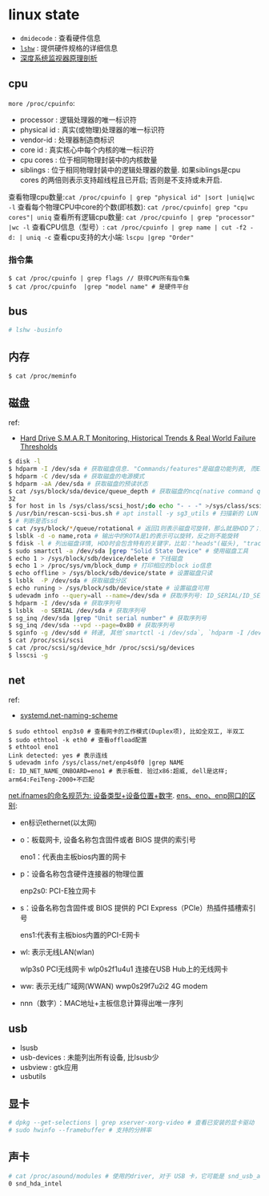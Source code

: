 # linux state
- `dmidecode` : 查看硬件信息
- [`lshw`](https://linux.cn/article-11194-1.html) : 提供硬件规格的详细信息
- [深度系统监视器原理剖析](https://manateelazycat.github.io/deepin/2017/07/22/deepin-system-monitor.html)

## cpu
`more /proc/cpuinfo`:
- processor : 逻辑处理器的唯一标识符
- physical id : 真实(或物理)处理器的唯一标识符
- vendor-id : 处理器制造商标识
- core id : 真实核心中每个内核的唯一标识符
- cpu cores : 位于相同物理封装中的内核数量
- siblings : 位于相同物理封装中的逻辑处理器的数量. 如果siblings是cpu cores 的两倍则表示支持超线程且已开启; 否则是不支持或未开启.

查看物理cpu数量:`cat /proc/cpuinfo | grep "physical id" |sort |uniq|wc -l`
查看每个物理CPU中core的个数(即核数): `cat /proc/cpuinfo| grep "cpu cores"| uniq`
查看所有逻辑cpu数量: `cat /proc/cpuinfo | grep "processor" |wc -l`
查看CPU信息（型号）: `cat /proc/cpuinfo | grep name | cut -f2 -d: | uniq -c`
查看cpu支持的大小端: `lscpu |grep "Order"`

### 指令集
```
$ cat /proc/cpuinfo | grep flags // 获得CPU所有指令集
$ cat /proc/cpuinfo  |grep "model name" # 是硬件平台
```

## bus
```bash
# lshw -businfo
```

## 内存
```bash
$ cat /proc/meminfo
```

## 磁盘
ref:
- [Hard Drive S.M.A.R.T Monitoring, Historical Trends & Real World Failure Thresholds](https://github.com/AnalogJ/scrutiny)

```bash
$ disk -l
$ hdparm -I /dev/sda # 获取磁盘信息. "Commands/features"是磁盘功能列表, 而Enabled列中有"*"前缀的该磁盘支持的功能. 通过该命令也可设置磁盘的电源模式(省电设置)
$ hdparm -C /dev/sda # 获取磁盘的电源模式
$ hdparm -aA /dev/sda # 获取磁盘的预读状态
$ cat /sys/block/sda/device/queue_depth # 获取磁盘的ncq(native command queuing)
32
$ for host in ls /sys/class/scsi_host/;do echo "- - -" >/sys/class/scsi_host/${host}/scan; done # 扫描新的 LUN 和 SCSI 磁盘
$ /usr/bin/rescan-scsi-bus.sh # apt install -y sg3_utils # 扫描新的 LUN 和 SCSI 磁盘
$ # 判断是否ssd
$ cat /sys/block/*/queue/rotational # 返回1则表示磁盘可旋转，那么就是HDD了；反之，如果返回0，则表示磁盘不可以旋转，那么就有可能是SSD了
$ lsblk -d -o name,rota # 输出中的ROTA是1的表示可以旋转，反之则不能旋转
$ fdisk -l # 列出磁盘详情, HDD时会包含特有的关键字，比如："heads"(磁头), "track"(磁道)和"cylinders"(柱面)
$ sudo smartctl -a /dev/sda |grep "Solid State Device" # 使用磁盘工具
$ echo 1 > /sys/block/sdb/device/delete # 下线磁盘
$ echo 1 > /proc/sys/vm/block_dump # 打印相应的block io信息
$ echo offline > /sys/block/sdb/device/state # 设置磁盘只读
$ lsblk  -P /dev/sda # 获取磁盘分区
$ echo runing > /sys/block/sdb/device/state # 设置磁盘可用
$ udevadm info --query=all --name=/dev/sda # 获取序列号: ID_SERIAL/ID_SERIAL_SHORT, **推荐**
$ hdparm -I /dev/sda # 获取序列号
$ lsblk  -o SERIAL /dev/sda # 获取序列号
$ sg_inq /dev/sda |grep "Unit serial number" # 获取序列号
$ sg_inq /dev/sda --vpd --page=0x80 # 获取序列号
$ sginfo -g /dev/sdd # 转速, 其他`smartctl -i /dev/sda`, `hdparm -I /dev/sda | grep Rotation`
$ cat /proc/scsi/scsi
$ cat /proc/scsi/sg/device_hdr /proc/scsi/sg/devices
$ lsscsi -g
```

## net
ref:
- [systemd.net-naming-scheme](https://man7.org/linux/man-pages/man7/systemd.net-naming-scheme.7.html)

```
$ sudo ethtool enp3s0 # 查看网卡的工作模式(Duplex项), 比如全双工, 半双工
$ sudo ethtool -k eth0 # 查看offload配置
$ ethtool eno1
Link detected: yes # 表示连线
$ udevadm info /sys/class/net/enp4s0f0 |grep NAME
E: ID_NET_NAME_ONBOARD=eno1 # 表示板载. 验过x86:超威, dell是这样; arm64:FeiTeng-2000+不匹配
```

[net.ifnames的命名规范为:   设备类型+设备位置+数字](https://access.redhat.com/documentation/zh-cn/red_hat_enterprise_linux/9/html/configuring_and_managing_networking/consistent-network-interface-device-naming_configuring-and-managing-networking).
[ens、eno、enp网口的区别](https://access.redhat.com/documentation/zh-cn/red_hat_enterprise_linux/9/html/configuring_and_managing_networking/predictable-network-interface-device-names-on-the-x86_64-platform-explained_consistent-network-interface-device-naming):
- en标识ethernet(以太网)
- o：板载网卡, 设备名称包含固件或者 BIOS 提供的索引号

	eno1：代表由主板bios内置的网卡
- p：设备名称包含硬件连接器的物理位置

	enp2s0: PCI-E独立网卡
- s：设备名称包含固件或 BIOS 提供的 PCI Express（PCIe）热插件插槽索引号

	ens1:代表有主板bios内置的PCI-E网卡
- wl: 表示无线LAN(wlan)

	wlp3s0  PCI无线网卡
	wlp0s2f1u4u1   连接在USB Hub上的无线网卡
- ww: 表示无线广域网(WWAN)
	wwp0s29f7u2i2   4G modem
- nnn（数字）：MAC地址+主板信息计算得出唯一序列

## usb
- lsusb
- usb-devices : 未能列出所有设备, 比lsusb少
- usbview : gtk应用
- usbutils

## 显卡
```bash
# dpkg --get-selections | grep xserver-xorg-video # 查看已安装的显卡驱动
# sudo hwinfo --framebuffer # 支持的分辨率
```

## 声卡
```bash
# cat /proc/asound/modules # 使用的driver, 对于 USB 卡，它可能是 snd_usb_audio
0 snd_hda_intel
```